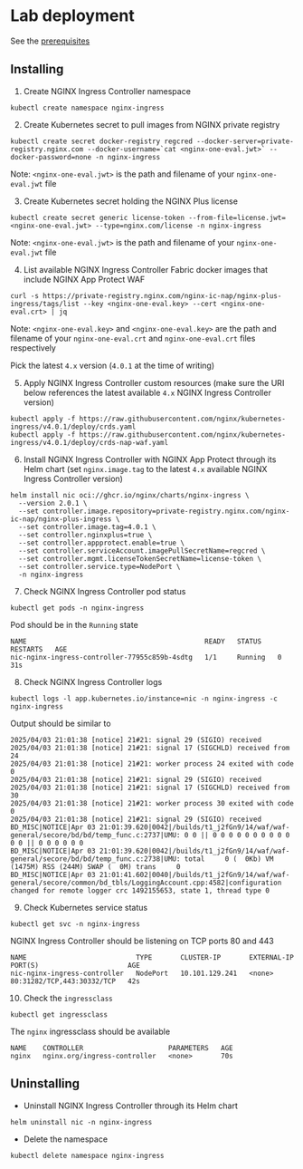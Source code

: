 # Lab deployment

See the [prerequisites](/README.md#getting-started)

## Installing

1. Create NGINX Ingress Controller namespace

```code
kubectl create namespace nginx-ingress
```

2. Create Kubernetes secret to pull images from NGINX private registry

```code
kubectl create secret docker-registry regcred --docker-server=private-registry.nginx.com --docker-username=`cat <nginx-one-eval.jwt>` --docker-password=none -n nginx-ingress
```

Note: `<nginx-one-eval.jwt>` is the path and filename of your `nginx-one-eval.jwt` file

3. Create Kubernetes secret holding the NGINX Plus license

```code
kubectl create secret generic license-token --from-file=license.jwt=<nginx-one-eval.jwt> --type=nginx.com/license -n nginx-ingress
```

Note: `<nginx-one-eval.jwt>` is the path and filename of your `nginx-one-eval.jwt` file

4. List available NGINX Ingress Controller Fabric docker images that include NGINX App Protect WAF

```code
curl -s https://private-registry.nginx.com/nginx-ic-nap/nginx-plus-ingress/tags/list --key <nginx-one-eval.key> --cert <nginx-one-eval.crt> | jq
```

Note: `<nginx-one-eval.key>` and `<nginx-one-eval.key>` are the path and filename of your `nginx-one-eval.crt` and `nginx-one-eval.crt` files respectively

Pick the latest `4.x` version (`4.0.1` at the time of writing)

5. Apply NGINX Ingress Controller custom resources (make sure the URI below references the latest available `4.x` NGINX Ingress Controller version)

```code
kubectl apply -f https://raw.githubusercontent.com/nginx/kubernetes-ingress/v4.0.1/deploy/crds.yaml
kubectl apply -f https://raw.githubusercontent.com/nginx/kubernetes-ingress/v4.0.1/deploy/crds-nap-waf.yaml
```

6. Install NGINX Ingress Controller with NGINX App Protect through its Helm chart (set `nginx.image.tag` to the latest `4.x` available NGINX Ingress Controller version)

```code
helm install nic oci://ghcr.io/nginx/charts/nginx-ingress \
  --version 2.0.1 \
  --set controller.image.repository=private-registry.nginx.com/nginx-ic-nap/nginx-plus-ingress \
  --set controller.image.tag=4.0.1 \
  --set controller.nginxplus=true \
  --set controller.appprotect.enable=true \
  --set controller.serviceAccount.imagePullSecretName=regcred \
  --set controller.mgmt.licenseTokenSecretName=license-token \
  --set controller.service.type=NodePort \
  -n nginx-ingress
```

7. Check NGINX Ingress Controller pod status

```code
kubectl get pods -n nginx-ingress
```

Pod should be in the `Running` state

```code
NAME                                            READY   STATUS    RESTARTS   AGE
nic-nginx-ingress-controller-77955c859b-4sdtg   1/1     Running   0          31s
```

8. Check NGINX Ingress Controller logs

```code
kubectl logs -l app.kubernetes.io/instance=nic -n nginx-ingress -c nginx-ingress
```

Output should be similar to

```code
2025/04/03 21:01:38 [notice] 21#21: signal 29 (SIGIO) received
2025/04/03 21:01:38 [notice] 21#21: signal 17 (SIGCHLD) received from 24
2025/04/03 21:01:38 [notice] 21#21: worker process 24 exited with code 0
2025/04/03 21:01:38 [notice] 21#21: signal 29 (SIGIO) received
2025/04/03 21:01:38 [notice] 21#21: signal 17 (SIGCHLD) received from 30
2025/04/03 21:01:38 [notice] 21#21: worker process 30 exited with code 0
2025/04/03 21:01:38 [notice] 21#21: signal 29 (SIGIO) received
BD_MISC|NOTICE|Apr 03 21:01:39.620|0042|/builds/t1_j2fGn9/14/waf/waf-general/secore/bd/bd/temp_func.c:2737|UMU: 0 0 || 0 0 0 0 0 0 0 0 0 0 0 0 || 0 0 0 0 0 0 
BD_MISC|NOTICE|Apr 03 21:01:39.620|0042|/builds/t1_j2fGn9/14/waf/waf-general/secore/bd/bd/temp_func.c:2738|UMU: total     0 (  0Kb) VM (1475M) RSS (244M) SWAP (  0M) trans     0
BD_MISC|NOTICE|Apr 03 21:01:41.602|0040|/builds/t1_j2fGn9/14/waf/waf-general/secore/common/bd_tbls/LoggingAccount.cpp:4582|configuration changed for remote logger crc 1492155653, state 1, thread type 0
```

9. Check Kubernetes service status

```code
kubectl get svc -n nginx-ingress
```

NGINX Ingress Controller should be listening on TCP ports 80 and 443

```code
NAME                           TYPE       CLUSTER-IP       EXTERNAL-IP   PORT(S)                      AGE
nic-nginx-ingress-controller   NodePort   10.101.129.241   <none>        80:31282/TCP,443:30332/TCP   42s
```

10. Check the `ingressclass`

```code
kubectl get ingressclass
```

The `nginx` ingressclass should be available

```code
NAME    CONTROLLER                     PARAMETERS   AGE
nginx   nginx.org/ingress-controller   <none>       70s
```

## Uninstalling

* Uninstall NGINX Ingress Controller through its Helm chart

```code
helm uninstall nic -n nginx-ingress
```

* Delete the namespace

```code
kubectl delete namespace nginx-ingress
```

